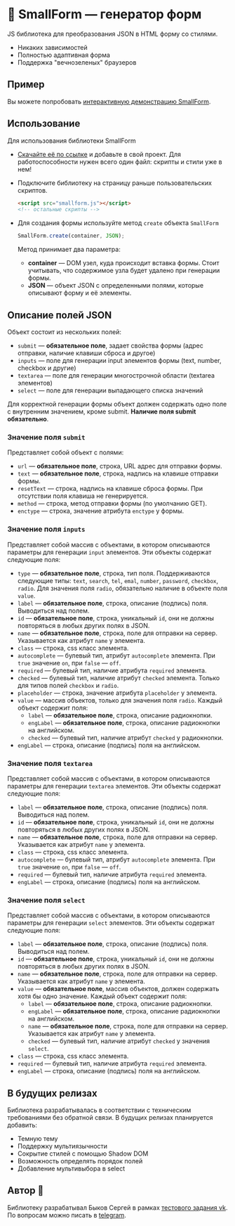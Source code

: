 # 🦺 SmallForm — генератор форм

JS библиотека для преобразования JSON в HTML форму со стилями.

- Никаких зависимостей
- Полностью адаптивная форма
- Поддержка "вечнозеленых" браузеров

## Пример

Вы можете попробовать [интерактивную демонстрацию SmallForm](#).

## Использование

Для использования библиотеки SmallForm

- [Скачайте её по ссылке](#) и добавьте в свой проект. Для работоспособности нужен всего один файл: скрипты и стили уже в нем!

- Подключите библиотеку на страницу раньше пользовательских скриптов.

  ```html
  <script src="smallform.js"></script>
  <!-- остальные скрипты -->
  ```

- Для создания формы используйте метод `create` объекта `SmallForm`

  ```js
  SmallForm.create(container, JSON);
  ```

  Метод принимает два параметра:

  - **container** — DOM узел, куда происходит вставка формы. Стоит учитывать, что содержимое узла будет удалено при генерации формы.
  - **JSON** — объект JSON c определенными полями, которые описывают форму и её элементы.

## Описание полей JSON

Объект состоит из нескольких полей:

- `submit` — **обязательное поле**, задает свойства формы (адрес отправки, наличие клавиши сброса и другое)
- `inputs` — поле для генерации input элементов формы (text, number, checkbox и другие)
- `textarea` — поле для генерации многострочной области (textarea элементов)
- `select` — поле для генерации выпадающего списка значений

Для корректной генерации формы объект должен содержать одно поле с внутренним значением, кроме submit. **Наличие поля submit обязательно**.

### Значение поля `submit`

Представляет собой объект с полями:

- `url` — **обязательное поле**, строка, URL адрес для отправки формы.
- `text` — **обязательное поле**, строка, надпись на клавише отправки формы.
- `resetText` — строка, надпись на клавише сброса формы. При отсутствии поля клавиша не генерируется.
- `method` — строка, метод отправки формы (по умолчанию GET).
- `enctype` — строка, значение атрибута `enctype` у формы.

### Значение поля `inputs`

Представляет собой массив с объектами, в котором описываются параметры для генерации `input` элементов. Эти объекты содержат следующие поля:

- `type` — **обязательное поле**, строка, тип поля. Поддерживаются следующие типы: `text`, `search`, `tel`, `emal`, `number`, `password`, `checkbox`, `radio`. Для значения поля `radio`, обязательно наличие в объекте поля `value`.
- `label` — **обязательное поле**, строка, описание (подпись) поля. Выводиться над полем.
- `id` — **обязательное поле**, строка, уникальный `id`, они не должны повторяться в любых других полях в JSON.
- `name` — **обязательное поле**, строка, поле для отправки на сервер. Указывается как атрибут `name` у элемента.
- `class` — строка, css класс элемента.
- `autocomplete` — булевый тип, атрибут `autocomplete` элемента. При `true` значение `on`, при `false` — `off`.
- `required` — булевый тип, наличие атрибута `required` элемента.
- `checked` — булевый тип, наличие атрибут `checked` элемента. Только для типов полей `checkbox` и `radio`.
- `placeholder` — строка, значение атрибута `placeholder` у элемента.
- `value` — массив объектов, только для значения поля `radio`. Каждый объект содержит поля:
  - `label` — **обязательное поле**, строка, описание радиокнопки.
  - `engLabel` — **обязательное поле**, строка, описание радиокнопки на английском.
  - `checked` — булевый тип, наличие атрибут `checked` у радиокнопки.
- `engLabel` — строка, описание (подпись) поля на английском.

### Значение поля `textarea`

Представляет собой массив с объектами, в котором описываются параметры для генерации `textarea` элементов. Эти объекты содержат следующие поля:

- `label` — **обязательное поле**, строка, описание (подпись) поля. Выводиться над полем.
- `id` — **обязательное поле**, строка, уникальный `id`, они не должны повторяться в любых других полях в JSON.
- `name` — **обязательное поле**, строка, поле для отправки на сервер. Указывается как атрибут `name` у элемента.
- `class` — строка, css класс элемента.
- `autocomplete` — булевый тип, атрибут `autocomplete` элемента. При `true` значение `on`, при `false` — `off`.
- `required` — булевый тип, наличие атрибута `required` элемента.
- `engLabel` — строка, описание (подпись) поля на английском.

### Значение поля `select`

Представляет собой массив с объектами, в котором описываются параметры для генерации `select` элементов. Эти объекты содержат следующие поля:

- `label` — **обязательное поле**, строка, описание (подпись) поля. Выводиться над полем.
- `id` — **обязательное поле**, строка, уникальный `id`, они не должны повторяться в любых других полях в JSON.
- `name` — **обязательное поле**, строка, поле для отправки на сервер. Указывается как атрибут `name` у элемента.
- `value` — **обязательное поле**, массив объектов, должен содержать хотя бы одно значение. Каждый объект содержит поля:
  - `label` — **обязательное поле**, строка, описание радиокнопки.
  - `engLabel` — **обязательное поле**, строка, описание радиокнопки на английском.
  - `name` — **обязательное поле**, строка, поле для отправки на сервер. Указывается как атрибут `name` у элемента.
  - `checked` — булевый тип, наличие атрибут `checked` у значения `select`.
- `class` — строка, css класс элемента.
- `required` — булевый тип, наличие атрибута `required` элемента.
- `engLabel` — строка, описание (подпись) поля на английском.

## В будущих релизах

Библиотека разрабатывалась в соответствии с техническим требованиями без обратной связи. В будущих релизах планируется добавить:

- Темную тему
- Поддержку мультиязычности
- Сокрытие стилей с помощью Shadow DOM
- Возможность определять порядок полей
- Добавление мультивыбора в select

## Автор 🦁

Библиотеку разрабатывал Быков Сергей в рамках [тестового задания vk](https://vk.com/@vkteam-testovoe-zadanie-frontend-infrastruktura).
По вопросам можно писать в [telegram](https://t.me/dreadwood).
